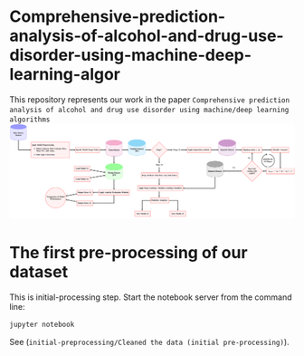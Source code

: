 # Comprehensive-prediction-analysis-of-alcohol-and-drug-use-disorder-using-machine-deep-learning-algor
This repository represents our work in the paper `Comprehensive prediction analysis of alcohol and drug use disorder using machine/deep learning algorithms` ![flowchart](images/figure1-1.png)

# The first pre-processing of our dataset
This is initial-processing step.  Start the notebook server from the command line:

```bash
jupyter notebook
```

See (`initial-preprocessing/Cleaned the data (initial pre-processing)`). 
